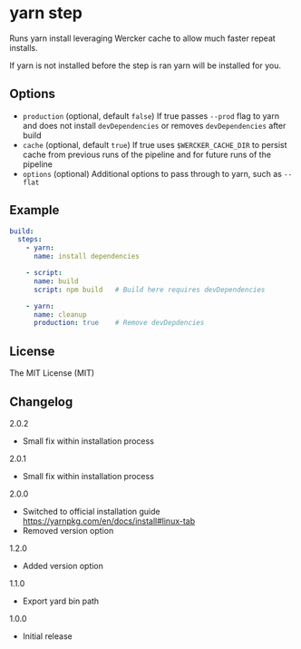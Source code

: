 # yarn step

Runs yarn install leveraging Wercker cache to allow much faster repeat installs.

If yarn is not installed before the step is ran yarn will be installed for you.

## Options

- `production` (optional, default `false`) If true passes `--prod` flag to yarn and does not install `devDependencies` or removes `devDependencies` after build
- `cache` (optional, default `true`) If true uses `$WERCKER_CACHE_DIR` to persist cache from previous runs of the pipeline and for future runs of the pipeline
- `options` (optional) Additional options to pass through to yarn, such as `--flat`

## Example

```yaml
build:
  steps:
    - yarn:
      name: install dependencies

    - script:
      name: build
      script: npm build   # Build here requires devDependencies

    - yarn:
      name: cleanup
      production: true    # Remove devDepdencies
```

## License

The MIT License (MIT)

## Changelog

2.0.2

- Small fix within installation process

2.0.1

- Small fix within installation process

2.0.0

- Switched to official installation guide https://yarnpkg.com/en/docs/install#linux-tab
- Removed version option

1.2.0

- Added version option

1.1.0

- Export yard bin path

1.0.0

- Initial release
